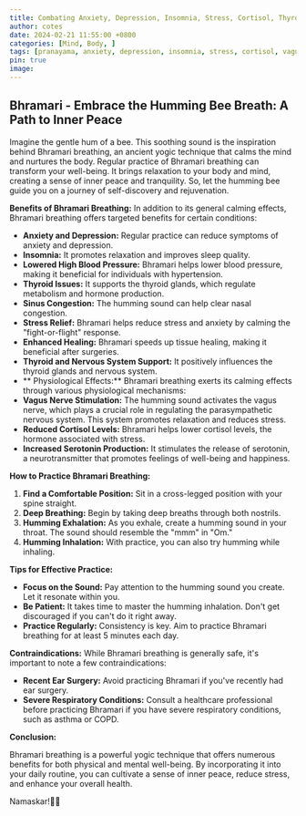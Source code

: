 ```yaml
---
title: Combating Anxiety, Depression, Insomnia, Stress, Cortisol, Thyroid, Sinus, High Blood Pressure... Presenting Pranayama Bhramari for you..
author: cotes
date: 2024-02-21 11:55:00 +0800
categories: [Mind, Body, ]
tags: [pranayama, anxiety, depression, insomnia, stress, cortisol, vagus nerve, thyroid, sinus, high blood pressure]
pin: true
image: 
---
```


## Bhramari - Embrace the Humming Bee Breath: A Path to Inner Peace

Imagine the gentle hum of a bee. This soothing sound is the inspiration behind Bhramari breathing, an ancient yogic technique that calms the mind and nurtures the body. Regular practice of Bhramari breathing can transform your well-being. It brings relaxation to your body and mind, creating a sense of inner peace and tranquility. So, let the humming bee guide you on a journey of self-discovery and rejuvenation.

**Benefits of Bhramari Breathing:**
In addition to its general calming effects, Bhramari breathing offers targeted benefits for certain conditions:

* **Anxiety and Depression:** Regular practice can reduce symptoms of anxiety and depression.
* **Insomnia:** It promotes relaxation and improves sleep quality.
* **Lowered High Blood Pressure:** Bhramari helps lower blood pressure, making it beneficial for individuals with hypertension.
* **Thyroid Issues:** It supports the thyroid glands, which regulate metabolism and hormone production.
* **Sinus Congestion:** The humming sound can help clear nasal congestion.
* **Stress Relief:** Bhramari helps reduce stress and anxiety by calming the "fight-or-flight" response.
* **Enhanced Healing:** Bhramari speeds up tissue healing, making it beneficial after surgeries.
* **Thyroid and Nervous System Support:** It positively influences the thyroid glands and nervous system.
* ** Physiological Effects:** Bhramari breathing exerts its calming effects through various physiological mechanisms:
* **Vagus Nerve Stimulation:** The humming sound activates the vagus nerve, which plays a crucial role in regulating the parasympathetic nervous system. This system promotes relaxation and reduces stress.
* **Reduced Cortisol Levels:** Bhramari helps lower cortisol levels, the hormone associated with stress.
* **Increased Serotonin Production:** It stimulates the release of serotonin, a neurotransmitter that promotes feelings of well-being and happiness.

**How to Practice Bhramari Breathing:**

1. **Find a Comfortable Position:** Sit in a cross-legged position with your spine straight.
2. **Deep Breathing:** Begin by taking deep breaths through both nostrils.
3. **Humming Exhalation:** As you exhale, create a humming sound in your throat. The sound should resemble the "mmm" in "Om."
4. **Humming Inhalation:** With practice, you can also try humming while inhaling.

**Tips for Effective Practice:**

* **Focus on the Sound:** Pay attention to the humming sound you create. Let it resonate within you.
* **Be Patient:** It takes time to master the humming inhalation. Don't get discouraged if you can't do it right away.
* **Practice Regularly:** Consistency is key. Aim to practice Bhramari breathing for at least 5 minutes each day.

**Contraindications:**
While Bhramari breathing is generally safe, it's important to note a few contraindications:

* **Recent Ear Surgery:** Avoid practicing Bhramari if you've recently had ear surgery.
* **Severe Respiratory Conditions:** Consult a healthcare professional before practicing Bhramari if you have severe respiratory conditions, such as asthma or COPD.

**Conclusion:**

Bhramari breathing is a powerful yogic technique that offers numerous benefits for both physical and mental well-being. By incorporating it into your daily routine, you can cultivate a sense of inner peace, reduce stress, and enhance your overall health.

Namaskar!🙏✨